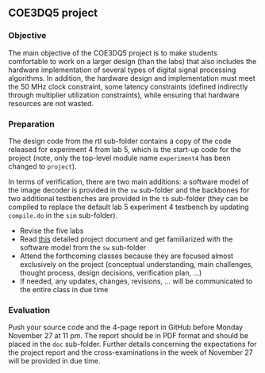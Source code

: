 ## COE3DQ5 project

### Objective

The main objective of the COE3DQ5 project is to make students comfortable to work on a larger design (than the labs) that also includes the hardware implementation of several types of digital signal processing algorithms. In addition, the hardware design and implementation must meet the 50 MHz clock constraint, some latency constraints (defined indirectly through multiplier utilization constraints), while ensuring that hardware resources are not wasted.

### Preparation

The design code from the rtl sub-folder contains a copy of the code released for experiment 4 from lab 5, which is the start-up code for the project (note, only the top-level module name `experiment4` has been changed to `project`). 

In terms of verification, there are two main additions: a software model of the image decoder is provided in the `sw` sub-folder and the backbones for two additional testbenches are provided in the `tb` sub-folder (they can be compiled to replace the default lab 5 experiment 4 testbench by updating `compile.do` in the `sim` sub-folder).

* Revise the five labs
* Read [this](doc/3dq5-2023-project-description.pdf) detailed project document and get familiarized with the software model from the `sw` sub-folder 
* Attend the forthcoming classes because they are focused almost exclusively on the project (conceptual understanding, main challenges, thought process, design decisions, verification plan, ...)
* If needed, any updates, changes, revisions, ... will be communicated to the entire class in due time

### Evaluation

Push your source code and the 4-page report in GitHub before Monday November 27 at 11 pm. The report should be in PDF format and should be placed in the `doc` sub-folder. Further details concerning the expectations for the project report and the cross-examinations in the week of November 27 will be provided in due time.

